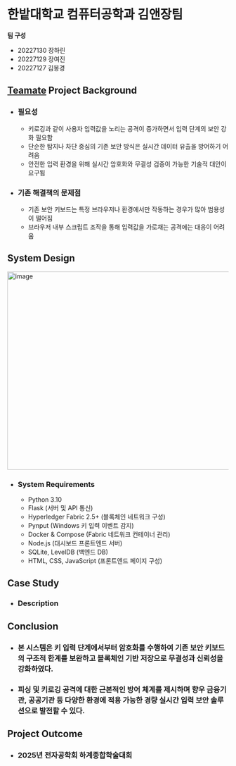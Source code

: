 # 한밭대학교 컴퓨터공학과 김앤장팀

**팀 구성**
- 20227130 장하린 
- 20227129 장여진
- 20227127 김봉경

## <u>Teamate</u> Project Background
- ### 필요성
  - 키로깅과 같이 사용자 입력값을 노리는 공격이 증가하면서 입력 단계의 보안 강화 필요함
  - 단순한 탐지나 차단 중심의 기존 보안 방식은 실시간 데이터 유출을 방어하기 어려움
  - 안전한 입력 환경을 위해 실시간 암호화와 무결성 검증이 가능한 기술적 대안이 요구됨
- ### 기존 해결책의 문제점
  - 기존 보안 키보드는 특정 브라우저나 환경에서만 작동하는 경우가 많아 범용성이 떨어짐
  - 브라우저 내부 스크립트 조작을 통해 입력값을 가로채는 공격에는 대응이 어려움
  
## System Design
<img width="942" height="450" alt="image" src="https://github.com/user-attachments/assets/7d6baf8b-6210-430d-9676-05189cf6ebc7" />

  - ### System Requirements
    - Python 3.10
    - Flask (서버 및 API 통신)
    - Hyperledger Fabric 2.5+ (블록체인 네트워크 구성)
    - Pynput (Windows 키 입력 이벤트 감지)
    - Docker & Compose (Fabric 네트워크 컨테이너 관리)
    - Node.js (대시보드 프론트엔드 서버)
    - SQLite, LevelDB (백엔드 DB)
    - HTML, CSS, JavaScript (프론트엔드 페이지 구성)
    
## Case Study
  - ### Description
  
  
## Conclusion
  - ### 본 시스템은 키 입력 단계에서부터 암호화를 수행하여 기존 보안 키보드의 구조적 한계를 보완하고 블록체인 기반 저장으로 무결성과 신뢰성을 강화하였다.
  - ### 피싱 및 키로깅 공격에 대한 근본적인 방어 체계를 제시하며 향우 금융기관, 공공기관 등 다양한 환경에 적용 가능한 경량 실시간 입력 보안 솔루션으로 발전할 수 있다.
  
## Project Outcome
- ### 2025년 전자공학회 하계종합학술대회 

